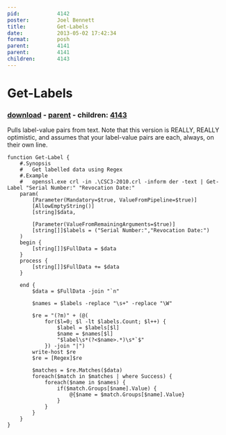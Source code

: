 ```yaml
---
pid:            4142
poster:         Joel Bennett
title:          Get-Labels
date:           2013-05-02 17:42:34
format:         posh
parent:         4141
parent:         4141
children:       4143
---
```


# Get-Labels

### [download](4142.ps1) - [parent](4141.md) - children: [4143](4143.md)

Pulls label-value pairs from text. Note that this version is REALLY, REALLY optimistic, and assumes that your label-value pairs are each, always, on their own line.

```posh
function Get-Label {
    #.Synopsis
    #   Get labelled data using Regex
    #.Example
    #   openssl.exe crl -in .\CSC3-2010.crl -inform der -text | Get-Label "Serial Number:" "Revocation Date:"
    param(
        [Parameter(Mandatory=$true, ValueFromPipeline=$true)]
        [AllowEmptyString()]
        [string]$data,

        [Parameter(ValueFromRemainingArguments=$true)]
        [string[]]$labels = ("Serial Number:","Revocation Date:")
    )
    begin {
        [string[]]$FullData = $data
    }
    process {
        [string[]]$FullData += $data
    }

    end {
        $data = $FullData -join "`n"

        $names = $labels -replace "\s+" -replace "\W"

        $re = "(?m)" + (@(
            for($l=0; $l -lt $labels.Count; $l++) {
                $label = $labels[$l]
                $name = $names[$l]
                "$label\s*(?<$name>.*)\s*`$"
            }) -join "|")
        write-host $re
        $re = [Regex]$re

        $matches = $re.Matches($data)    
        foreach($match in $matches | where Success) {
            foreach($name in $names) {
                if($match.Groups[$name].Value) {
                    @{$name = $match.Groups[$name].Value}
                }
            }
        }
    }
}

```
